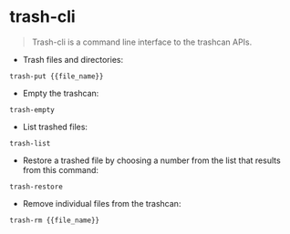 # trash-cli

> Trash-cli is a command line interface to the trashcan APIs.

- Trash files and directories:

`trash-put {{file_name}}`

- Empty the trashcan:

`trash-empty`

- List trashed files:

`trash-list`

- Restore a trashed file by choosing a number from the list that results from this command:

`trash-restore`

- Remove individual files from the trashcan:

`trash-rm {{file_name}}`
